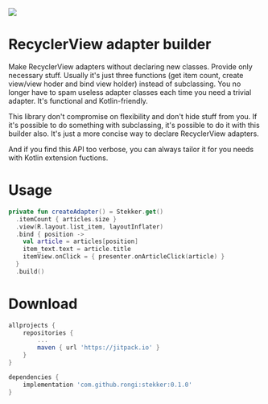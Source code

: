[![](https://jitpack.io/v/rongi/stekker.svg)](https://jitpack.io/#rongi/stekker)

# RecyclerView adapter builder

Make RecyclerView adapters without declaring new classes. Provide only necessary stuff. Usually it's just three functions (get item count, create view/view hoder and bind view holder) instead of subclassing. You no longer have to spam useless adapter classes each time you need a trivial adapter. It's functional and Kotlin-friendly.

This library don't compromise on flexibility and don't hide stuff from you. If it's possible to do something with subclassing, it's possible to do it with this builder also. It's just a more concise way to declare RecyclerView adapters. 

And if you find this API too verbose, you can always tailor it for you needs with Kotlin extension fuctions.

Usage
=====

```kotlin
private fun createAdapter() = Stekker.get()
  .itemCount { articles.size }
  .view(R.layout.list_item, layoutInflater)
  .bind { position ->
    val article = articles[position]
    item_text.text = article.title
    itemView.onClick = { presenter.onArticleClick(article) }
  }
  .build()
```

Download
========

```groovy
allprojects {
    repositories {
        ...
        maven { url 'https://jitpack.io' }
    }
}
```

```groovy
dependencies {
    implementation 'com.github.rongi:stekker:0.1.0'
}
```
